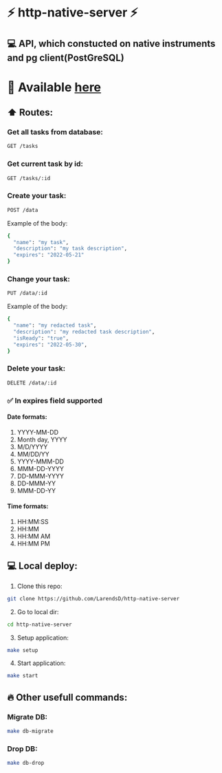 # :zap: http-native-server :zap: 
## :computer: API, which constucted on native instruments and pg client(PostGreSQL)

# :mag_right: Available <a href="https://http-native-server-production.up.railway.app/">here</a>

## :arrow_up: Routes:
### Get all tasks from database:
```bash
GET /tasks
```

### Get current task by id:
```bash
GET /tasks/:id
```

### Create your task:
```bash
POST /data
```
Example of the body:
```bash
{
  "name": "my task",
  "description": "my task description",
  "expires": "2022-05-21"
}
```

### Change your task:
```bash
PUT /data/:id
```
Example of the body:
```bash
{
  "name": "my redacted task",
  "description": "my redacted task description",
  "isReady": "true",
  "expires": "2022-05-30",
}
```

### Delete your task:
```bash
DELETE /data/:id
```

### :white_check_mark: In expires field supported
#### Date formats:
1. YYYY-MM-DD
2. Month day, YYYY
3. M/D/YYYY
4. MM/DD/YY
5. YYYY-MMM-DD
6. MMM-DD-YYYY
7. DD-MMM-YYYY
8. DD-MMM-YY
9. MMM-DD-YY

#### Time formats:
1. HH:MM:SS
2. HH:MM
3. HH:MM AM
4. HH:MM PM

## 💻 Local deploy:
1. Clone this repo:
```bash
git clone https://github.com/LarendsD/http-native-server
```
2. Go to local dir:
```bash
cd http-native-server
```
3. Setup application:
```bash
make setup
```
4. Start application:
```bash
make start
```

## :fire: Other usefull commands:
### Migrate DB:
```bash
make db-migrate
```

### Drop DB:
```bash
make db-drop
```

